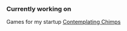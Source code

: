 ### Currently working on
Games for my startup [Contemplating Chimps][contchimp]

[contchimp]:https://github.com/Contemplating-Chimp
[coldrain]:https://github.com/janjulius/cold-rain-unity
[fl2019vid]:https://www.youtube.com/watch?v=fK5qNvPEcDA&feature=youtu.be
[chipsoftweb]:https://www.chipsoft.nl/
[tresweb]:https://www.tres.nl/

